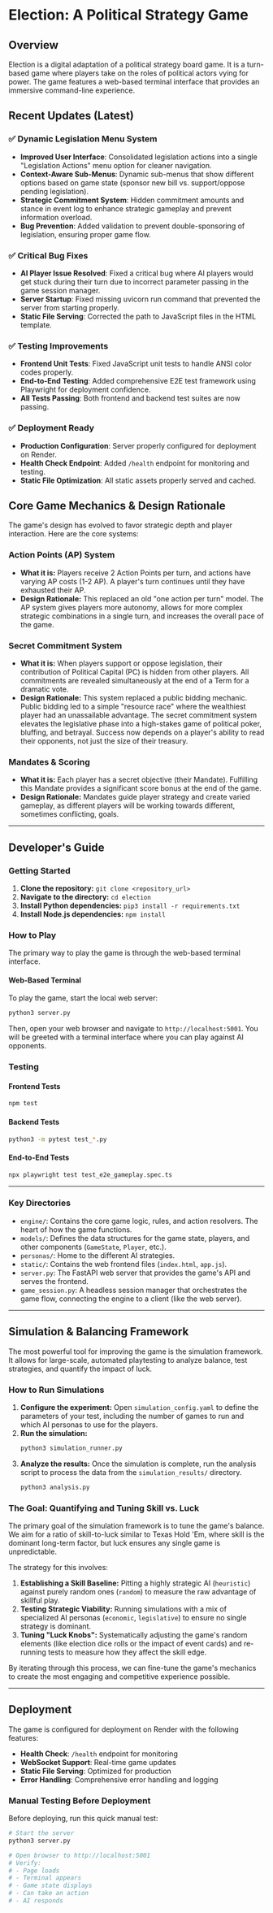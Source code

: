# Election: A Political Strategy Game

## Overview

Election is a digital adaptation of a political strategy board game. It is a turn-based game where players take on the roles of political actors vying for power. The game features a web-based terminal interface that provides an immersive command-line experience.

## Recent Updates (Latest)

### ✅ **Dynamic Legislation Menu System**
- **Improved User Interface**: Consolidated legislation actions into a single "Legislation Actions" menu option for cleaner navigation.
- **Context-Aware Sub-Menus**: Dynamic sub-menus that show different options based on game state (sponsor new bill vs. support/oppose pending legislation).
- **Strategic Commitment System**: Hidden commitment amounts and stance in event log to enhance strategic gameplay and prevent information overload.
- **Bug Prevention**: Added validation to prevent double-sponsoring of legislation, ensuring proper game flow.

### ✅ **Critical Bug Fixes**
- **AI Player Issue Resolved**: Fixed a critical bug where AI players would get stuck during their turn due to incorrect parameter passing in the game session manager.
- **Server Startup**: Fixed missing uvicorn run command that prevented the server from starting properly.
- **Static File Serving**: Corrected the path to JavaScript files in the HTML template.

### ✅ **Testing Improvements**
- **Frontend Unit Tests**: Fixed JavaScript unit tests to handle ANSI color codes properly.
- **End-to-End Testing**: Added comprehensive E2E test framework using Playwright for deployment confidence.
- **All Tests Passing**: Both frontend and backend test suites are now passing.

### ✅ **Deployment Ready**
- **Production Configuration**: Server properly configured for deployment on Render.
- **Health Check Endpoint**: Added `/health` endpoint for monitoring and testing.
- **Static File Optimization**: All static assets properly served and cached.

## Core Game Mechanics & Design Rationale

The game's design has evolved to favor strategic depth and player interaction. Here are the core systems:

### Action Points (AP) System
*   **What it is:** Players receive 2 Action Points per turn, and actions have varying AP costs (1-2 AP). A player's turn continues until they have exhausted their AP.
*   **Design Rationale:** This replaced an old "one action per turn" model. The AP system gives players more autonomy, allows for more complex strategic combinations in a single turn, and increases the overall pace of the game.

### Secret Commitment System
*   **What it is:** When players support or oppose legislation, their contribution of Political Capital (PC) is hidden from other players. All commitments are revealed simultaneously at the end of a Term for a dramatic vote.
*   **Design Rationale:** This system replaced a public bidding mechanic. Public bidding led to a simple "resource race" where the wealthiest player had an unassailable advantage. The secret commitment system elevates the legislative phase into a high-stakes game of political poker, bluffing, and betrayal. Success now depends on a player's ability to read their opponents, not just the size of their treasury.

### Mandates & Scoring
*   **What it is:** Each player has a secret objective (their Mandate). Fulfilling this Mandate provides a significant score bonus at the end of the game.
*   **Design Rationale:** Mandates guide player strategy and create varied gameplay, as different players will be working towards different, sometimes conflicting, goals.

---

## Developer's Guide

### Getting Started

1.  **Clone the repository:** `git clone <repository_url>`
2.  **Navigate to the directory:** `cd election`
3.  **Install Python dependencies:** `pip3 install -r requirements.txt`
4.  **Install Node.js dependencies:** `npm install`

### How to Play

The primary way to play the game is through the web-based terminal interface.

#### Web-Based Terminal

To play the game, start the local web server:

```bash
python3 server.py
```

Then, open your web browser and navigate to `http://localhost:5001`. You will be greeted with a terminal interface where you can play against AI opponents.

### Testing

#### Frontend Tests
```bash
npm test
```

#### Backend Tests
```bash
python3 -m pytest test_*.py
```

#### End-to-End Tests
```bash
npx playwright test test_e2e_gameplay.spec.ts
```

---

### Key Directories

*   `engine/`: Contains the core game logic, rules, and action resolvers. The heart of how the game functions.
*   `models/`: Defines the data structures for the game state, players, and other components (`GameState`, `Player`, etc.).
*   `personas/`: Home to the different AI strategies.
*   `static/`: Contains the web frontend files (`index.html`, `app.js`).
*   `server.py`: The FastAPI web server that provides the game's API and serves the frontend.
*   `game_session.py`: A headless session manager that orchestrates the game flow, connecting the engine to a client (like the web server).

---

## Simulation & Balancing Framework

The most powerful tool for improving the game is the simulation framework. It allows for large-scale, automated playtesting to analyze balance, test strategies, and quantify the impact of luck.

### How to Run Simulations

1.  **Configure the experiment:** Open `simulation_config.yaml` to define the parameters of your test, including the number of games to run and which AI personas to use for the players.
2.  **Run the simulation:**
    ```bash
    python3 simulation_runner.py
    ```
3.  **Analyze the results:** Once the simulation is complete, run the analysis script to process the data from the `simulation_results/` directory.
    ```bash
    python3 analysis.py
    ```

### The Goal: Quantifying and Tuning Skill vs. Luck

The primary goal of the simulation framework is to tune the game's balance. We aim for a ratio of skill-to-luck similar to Texas Hold 'Em, where skill is the dominant long-term factor, but luck ensures any single game is unpredictable.

The strategy for this involves:
1.  **Establishing a Skill Baseline:** Pitting a highly strategic AI (`heuristic`) against purely random ones (`random`) to measure the raw advantage of skillful play.
2.  **Testing Strategic Viability:** Running simulations with a mix of specialized AI personas (`economic`, `legislative`) to ensure no single strategy is dominant.
3.  **Tuning "Luck Knobs":** Systematically adjusting the game's random elements (like election dice rolls or the impact of event cards) and re-running tests to measure how they affect the skill edge.

By iterating through this process, we can fine-tune the game's mechanics to create the most engaging and competitive experience possible.

---

## Deployment

The game is configured for deployment on Render with the following features:

- **Health Check**: `/health` endpoint for monitoring
- **WebSocket Support**: Real-time game updates
- **Static File Serving**: Optimized for production
- **Error Handling**: Comprehensive error handling and logging

### Manual Testing Before Deployment

Before deploying, run this quick manual test:

```bash
# Start the server
python3 server.py

# Open browser to http://localhost:5001
# Verify:
# - Page loads
# - Terminal appears
# - Game state displays
# - Can take an action
# - AI responds
```